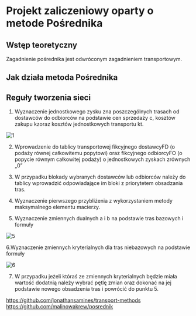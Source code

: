 # Projekt zaliczeniowy oparty o metode Pośrednika


## Wstęp teoretyczny

Zagadnienie pośrednika jest odwróconym zagadnieniem transportowym.


## Jak działa metoda Pośrednika


## Reguły tworzenia sieci

1. Wyznaczenie jednostkowego zysku zna poszczególnych trasach od dostawców do odbiorców na podstawie cen sprzedaży c, kosztów zakupu kzoraz kosztów jednostkowych transportu kt.

![1](https://user-images.githubusercontent.com/72975469/167386734-a019d276-81b8-4145-8396-d8a1689e7881.png)

      
2. Wprowadzenie do tablicy transportowej fikcyjnego dostawcyFD (o podaży równej całkowitemu popytowi) oraz fikcyjnego odbiorcyFO (o popycie równym całkowitej podaży) o jednostkowych zyskach zrównych „0”
3. W przypadku blokady wybranych dostawców lub odbiorców należy do tablicy wprowadzić odpowiadające im bloki z priorytetem obsadzania tras.
4. Wyznaczenie pierwszego przybliżenia z wykorzystaniem metody maksymalnego elementu macierzy.

5. Wyznaczenie zmiennych dualnych a i b na podstawie tras bazowych i formuły

![5](https://user-images.githubusercontent.com/72975469/167386720-334e46f6-c95f-4ba6-ac5c-331451b7a252.png)
       
6.Wyznaczenie zmiennych kryterialnych dla tras niebazowych na podstawie formuły

![6](https://user-images.githubusercontent.com/72975469/167386709-f901ac29-fa62-4ec7-87e7-83aa36d1a78e.png)

7. W przypadku jeżeli któraś ze zmiennych kryterialnych będzie miała wartość dodatnią należy wybrać pętlę zmian oraz dokonać na jej podstawie nowego obsadzenia tras i powrócić do punktu 5.


https://github.com/jonathansamines/transport-methods
https://github.com/malinowakrew/posrednik
